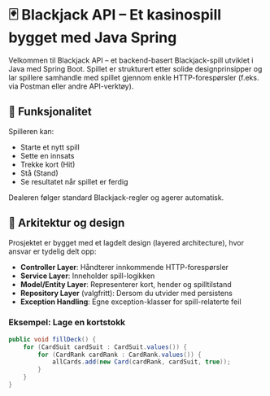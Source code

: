 # 🃏 Blackjack API – Et kasinospill bygget med Java Spring

Velkommen til Blackjack API – et backend-basert Blackjack-spill utviklet i Java med Spring Boot. Spillet er strukturert etter solide designprinsipper og lar spillere samhandle med spillet gjennom enkle HTTP-forespørsler (f.eks. via Postman eller andre API-verktøy).

## 🚀 Funksjonalitet

Spilleren kan:
- Starte et nytt spill
- Sette en innsats
- Trekke kort (Hit)
- Stå (Stand)
- Se resultatet når spillet er ferdig

Dealeren følger standard Blackjack-regler og agerer automatisk.

## 🧠 Arkitektur og design

Prosjektet er bygget med et lagdelt design (layered architecture), hvor ansvar er tydelig delt opp:

- **Controller Layer**: Håndterer innkommende HTTP-forespørsler
- **Service Layer**: Inneholder spill-logikken
- **Model/Entity Layer**: Representerer kort, hender og spilltilstand
- **Repository Layer** (valgfritt): Dersom du utvider med persistens
- **Exception Handling**: Egne exception-klasser for spill-relaterte feil

### Eksempel: Lage en kortstokk

```java
public void fillDeck() {
    for (CardSuit cardSuit : CardSuit.values()) {
        for (CardRank cardRank : CardRank.values()) {
            allCards.add(new Card(cardRank, cardSuit, true));
        }
    }
}
